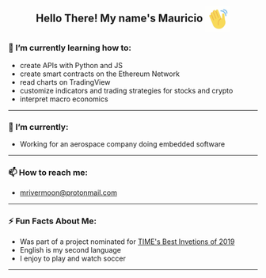 <h2 align="center">Hello There! My name's Mauricio <img align="center" width="50" height="50" src="https://github.com/rivermoon21/rivermoon21/blob/main/images/waving.gif?raw=true"/> </h2>

<!--
**rivermoon21/rivermoon21** is a ✨ _special_ ✨ repository because its `README.md` (this file) appears on your GitHub profile.
-->

### 🌱 I’m currently learning how to:
- create APIs with Python and JS
- create smart contracts on the Ethereum Network
- read charts on TradingView
- customize indicators and trading strategies for stocks and crypto
- interpret macro economics
---
### 🔭 I’m currently:
- Working for an aerospace company doing embedded software
---
### 📫 How to reach me:
- mrivermoon@protonmail.com
---
### ⚡ Fun Facts About Me:
- Was part of a project nominated for <a href="https://time.com/collection/best-inventions-2019/5733080/lightsail-2/">TIME's Best Invetions of 2019</a>
- English is my second language
- I enjoy to play and watch soccer
---
